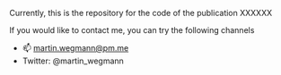 Currently, this is the repository for the code of the publication XXXXXX

If you would like to contact me, you can try the following channels
- 📫 martin.wegmann@pm.me
- Twitter: @martin_wegmann

<!---
martin-wegmann/martin-wegmann is a ✨ special ✨ repository because its `README.md` (this file) appears on your GitHub profile.
You can click the Preview link to take a look at your changes.
--->
